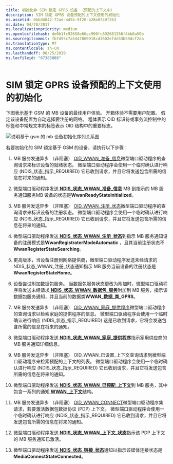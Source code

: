 ```yaml
---
title: 初始化非 SIM 锁定 GPRS 设备 （预配的上下文中）
description: SIM 锁定 GPRS 设备预配的上下文使用的初始化
ms.assetid: 0bbd4842-72ad-445b-9f28-b28e8740f263
ms.date: 04/20/2017
ms.localizationpriority: medium
ms.openlocfilehash: de0b1fc92658e66ac990fc892681556f4bb0a50b
ms.sourcegitcommit: fb7d95c7a5d47860918cd3602efdd33b69dcf2da
ms.translationtype: MT
ms.contentlocale: zh-CN
ms.lasthandoff: 06/25/2019
ms.locfileid: "67385088"
---
```

# <a name="initialization-of-a-non-sim-locked-gprs-device-with-a-provisioned-context"></a>SIM 锁定 GPRS 设备预配的上下文使用的初始化

下图表示基于 GSM 的 MB 设备的最佳用户体验。 开箱体验不需要用户配置。 假定该设备配置为自动选择要注册的网络。 粗体表示 OID 标识符或事务流控制中的标签和中常规文本的标签表示 OID 结构中的重要标志。

![说明基于 gsm 的 mb 设备初始化序列关系图](images/wwangsmdevinitseq.png)

若要初始化的 SIM 锁定基于 GSM 的设备，请执行以下步骤：

1.  MB 服务发送异步 （非阻塞） [OID\_WWAN\_准备\_信息](https://docs.microsoft.com/windows-hardware/drivers/network/oid-wwan-ready-info)微型端口驱动程序的查询请求来标识设备的就绪状态。 微型端口驱动程序会使用一个临时确认进行响应 (NDIS\_状态\_指示\_REQUIRED) 它已收到请求，并且它将发送包含所需的信息在将来的通知。

2.  微型端口驱动程序发送[ **NDIS\_状态\_WWAN\_准备\_信息**](https://docs.microsoft.com/windows-hardware/drivers/network/ndis-status-wwan-ready-info) MB 到指示的 MB 服务通知服务MB 设备的状态是**WwanReadyStateInitialized**。

3.  MB 服务发送异步 （非阻塞） [OID\_WWAN\_注册\_状态](https://docs.microsoft.com/windows-hardware/drivers/network/oid-wwan-register-state)微型端口驱动程序的查询请求来标识设备的注册状态。 微型端口驱动程序会使用一个临时确认进行响应 (NDIS\_状态\_指示\_REQUIRED) 它已收到请求，并且它将发送包含所需的信息在将来的通知。

4.  微型端口驱动程序发送[ **NDIS\_状态\_WWAN\_注册\_状态**](https://docs.microsoft.com/windows-hardware/drivers/network/ndis-status-wwan-register-state)到指示 MB 服务通知设备的注册模式是**WwanRegistraterModeAutomatic** ，且其当前注册状态不**WwanRegisterStateSearching**。

5.  更高版本，当设备注册到网络提供商，微型端口驱动程序发送未经请求的 NDIS\_状态\_WWAN\_注册\_状态通知指示 MB 服务当前设备的注册状态是**WwanRegisterStateHome**。

6.  设备尝试附加数据包服务。 当数据包服务状态更改为附加时，微型端口驱动程序将发送未经请求[ **NDIS\_状态\_WWAN\_数据包\_服务**](https://docs.microsoft.com/windows-hardware/drivers/network/ndis-status-wwan-packet-service)附加到 MB 服务，指示该数据包服务通知，并且当前的数据类**WWAN\_数据\_类\_GPRS**。

7.  MB 服务发送异步 （非阻塞） [OID\_WWAN\_家庭\_提供程序](https://docs.microsoft.com/windows-hardware/drivers/network/oid-wwan-home-provider)微型端口驱动程序的查询请求以检索家庭的提供程序的信息。 微型端口驱动程序会使用一个临时确认进行响应 (NDIS\_状态\_指示\_REQUIRED) 这是已收到请求，它将会发送包含所需的信息在将来的通知。

8.  微型端口驱动程序发送[ **NDIS\_状态\_WWAN\_家庭\_提供程序**](https://docs.microsoft.com/windows-hardware/drivers/network/ndis-status-wwan-home-provider)指示家用供应商的 MB 服务通知详细信息。

9.  MB 服务发送异步 （非阻塞） OID\_WWAN\_已设置\_上下文查询请求到微型端口驱动程序来检索预配的上下文的列表。 微型端口驱动程序会使用一个临时确认进行响应 (NDIS\_状态\_指示\_REQUIRED) 它已收到请求，并且它将发送包含所需的信息在将来的通知。

10. 微型端口驱动程序发送[ **NDIS\_状态\_WWAN\_已预配\_上下文**](https://docs.microsoft.com/windows-hardware/drivers/network/ndis-status-wwan-provisioned-contexts)到 MB 服务，其中包含一系列的通知[ **WWAN\_上下文**](https://docs.microsoft.com/windows-hardware/drivers/ddi/content/wwan/ns-wwan-_wwan_context)结构。

11. MB 服务发送异步 （非阻塞） [OID\_WWAN\_CONNECT](https://docs.microsoft.com/windows-hardware/drivers/network/oid-wwan-connect)微型端口驱动程序集请求，若要激活数据包数据协议 (PDP) 上下文。 微型端口驱动程序会使用一个临时确认进行响应 (NDIS\_状态\_指示\_REQUIRED) 它已收到请求，并且它将发送包含所需的信息在将来的通知。

12. 微型端口驱动程序发送[ **NDIS\_状态\_WWAN\_上下文\_状态**](https://docs.microsoft.com/windows-hardware/drivers/network/ndis-status-wwan-context-state)指示该 PDP 上下文的 MB 服务通知已激活。

13. 微型端口驱动程序发送[ **NDIS\_状态\_链接\_状态**](https://docs.microsoft.com/windows-hardware/drivers/network/ndis-status-link-state)通知以指示该媒体连接状态是**MediaConnectStateConnected**。

 

 





